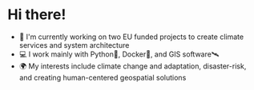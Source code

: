 # Hi there!

- 🪷 I'm currently working on two EU funded projects to create climate services and system architecture
- 💻 I work mainly with Python🐍, Docker🐳, and GIS software🛰️ 
- 🌍 My interests include climate change and adaptation, disaster-risk, and creating human-centered geospatial solutions  





